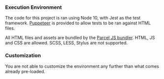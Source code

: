 ### Execution Environment

The code for this project is ran using Node 10, with Jest as the test framework. [Puppeteer](https://github.com/smooth-code/jest-puppeteer) is provided to allow tests to be ran against HTML files.

All HTML files and assets are bundled by the [Parcel JS bundler](https://parceljs.org/). HTML, JS and CSS are allowed. SCSS, LESS, Stylus are not supported.

### Customization

You are not able to customize the environment any further than what comes already pre-loaded.
